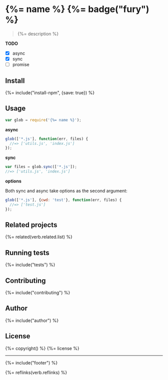 # {%= name %} {%= badge("fury") %}

> {%= description %}

**TODO**

- [x] async
- [x] sync
- [ ] promise

## Install
{%= include("install-npm", {save: true}) %}

## Usage

```js
var glob = require('{%= name %}');
```

**async**

```js
glob(['*.js'], function(err, files) {
  //=> ['utils.js', 'index.js']
});
```

**sync**

```js
var files = glob.sync(['*.js']);
//=> ['utils.js', 'index.js']
```

**options**

Both sync and async take options as the second argument:

```js
glob(['*.js'], {cwd: 'test'}, function(err, files) {
  //=> ['test.js']
});
```

## Related projects
{%= related(verb.related.list) %}

## Running tests
{%= include("tests") %}

## Contributing
{%= include("contributing") %}

## Author
{%= include("author") %}

## License
{%= copyright() %}
{%= license %}

***

{%= include("footer") %}

{%= reflinks(verb.reflinks) %}
